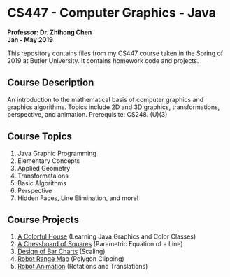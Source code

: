 # CS447 - Computer Graphics - Java
**Professor: Dr. Zhihong Chen** </br>
**Jan - May 2019**

This repository contains files from my CS447 course taken in the Spring of 2019 at Butler University. It contains homework code and projects.

## Course Description	
An introduction to the mathematical basis of computer graphics and graphics algorithms. Topics include 2D and 3D graphics, transformations, perspective, and animation. Prerequisite: CS248. (U)(3) 

## Course Topics
1. Java Graphic Programming
1. Elementary Concepts
1. Applied Geometry
1. Transformataions
1. Basic Algorithms
1. Perspective
1. Hidden Faces, Line Elimination, and more!

## Course Projects
1. [A Colorful House](https://github.com/RachelBurke/CS447/blob/master/Projects/Project1/ProjHouse.pdf) (Learning Java Graphics and Color Classes)
1. [A Chessboard of Squares](https://github.com/RachelBurke/CS447/blob/master/Projects/Project2/Projsquares.pdf) (Parametric Equation of a Line)
1. [Design of Bar Charts](https://github.com/RachelBurke/CS447/blob/master/Projects/Project3/JavaP2BarChart.pdf) (Scaling)
1. [Robot Range Map](https://github.com/RachelBurke/CS447/blob/master/Projects/Project4/RangeMAPY2019.pdf) (Polygon Clipping)
1. [Robot Animation](https://github.com/RachelBurke/CS447/blob/master/Projects/Project5/robotproject.pdf)
 (Rotations and Translations)
